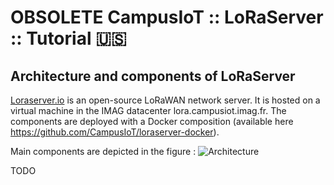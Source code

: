 # OBSOLETE CampusIoT :: LoRaServer :: Tutorial :us:

## Architecture and components of LoRaServer
[Loraserver.io](https://www.loraserver.io/) is an open-source LoRaWAN network server.
It is hosted on a virtual machine in the IMAG datacenter lora.campusiot.imag.fr. The components are deployed with a Docker composition (available here https://github.com/CampusIoT/loraserver-docker).

Main components are depicted in the figure :
![Architecture](https://www.loraserver.io/img/architecture.png)

TODO
